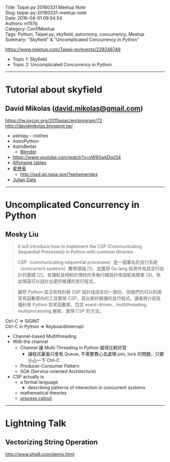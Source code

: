 Title: Taipei.py 20160331 Meetup Note  
Slug: taipei-py-20160331-meetup-note  
Date: 2016-04-01 09:54:54  
Authors: m157q  
Category: Conf/Meetup  
Tags: Python, Taipei.py, skyfield, astronomy, concurrency, Meetup  
Summary: "Skyfield" & "Uncomplicated Concurrency in Python"  
  
  
<https://www.meetup.com/Taipei-py/events/229246749>  
  
+ Topic 1: Skyfield  
+ Topic 2: Uncomplicated Concurrency in Python  
  
---  
  
# Tutorial about skyfield  
## David Mikolas (david.mikolas@gmail.com)  
<https://tw.pycon.org/2015apac/en/program/72>  
<http://davidmikolas.blogspot.tw/>  
  
+ astropy - clothes  
+ AstroPython  
+ AstroBetter  
    + [Blender](https://www.blender.org/)  
+ <https://www.youtube.com/watch?v=vW93wkDqz54>  
+ [Alfonsine tables](https://en.wikipedia.org/wiki/Alfonsine_tables)  
+ [星歷表](https://en.wikipedia.org/wiki/Ephemeris)  
    + <http://ssd.jpl.nasa.gov/?ephemerides>  
+ [Julian Date](https://en.wikipedia.org/wiki/Julian_day)  
  
---  
  
# Uncomplicated Concurrency in Python  
## Mosky Liu  
  
> It will introduce how to implement the CSP (Communicating Sequential Processes) in Python with common libraries.  
  
> CSP（communicating sequential processes）是一個著名的並行系統（concurrent systems）數學理論 [1]，並獲得 Go lang 採用作為其並行設計的基礎 [2]。其優點是相較於傳統的多執行緒設計來說較為簡單 [3]，依此理論可以設計出更好維護的並行程式。  
  
> 雖然 Python 並沒有特別將 CSP 設計成語言的一部份，但我們仍可以利用常見函數庫內的工具實現 CSP，寫出更好維護的並行程式。講者將介紹各種利用 Python 常見函數庫，包含 event-driven、multithreading、multiprocessing 層級，實現 CSP 的方法。  
  
  
Ctrl-C => SIGINT  
Ctrl-C in Python => KeyboardInterrupt  
  
+ Channel-based Multithreading  
+ With the channel  
    + Channel 讓 Multi-Threading in Python 變得比較好寫  
        + 讓程式裏面只會有 Queue, 不需要費心去處理 join, lock 的問題，只要小心一下 Ctrl-C  
    + Producer-Consumer Pattern  
    + SOA (Service-oriented Architecture)  
+ CSP actually is  
    + a formal language  
        + describing patterns of interaction in concurrent systems  
    + mathematical theories  
    + [process calculi](https://en.wikipedia.org/wiki/Process_calculus)  
  
---  
  
# Lightning Talk  
## Vectorizing String Operation  
  
<http://www.pha8.com/demo.html>  
